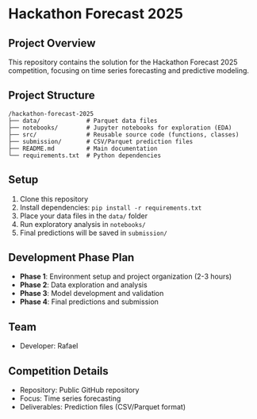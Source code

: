 # Hackathon Forecast 2025

## Project Overview
This repository contains the solution for the Hackathon Forecast 2025 competition, focusing on time series forecasting and predictive modeling.

## Project Structure
```
/hackathon-forecast-2025
├── data/             # Parquet data files
├── notebooks/        # Jupyter notebooks for exploration (EDA)
├── src/              # Reusable source code (functions, classes)
├── submission/       # CSV/Parquet prediction files
├── README.md         # Main documentation
└── requirements.txt  # Python dependencies
```

## Setup
1. Clone this repository
2. Install dependencies: `pip install -r requirements.txt`
3. Place your data files in the `data/` folder
4. Run exploratory analysis in `notebooks/`
5. Final predictions will be saved in `submission/`

## Development Phase Plan
- **Phase 1**: Environment setup and project organization (2-3 hours)
- **Phase 2**: Data exploration and analysis
- **Phase 3**: Model development and validation
- **Phase 4**: Final predictions and submission

## Team
- Developer: Rafael

## Competition Details
- Repository: Public GitHub repository
- Focus: Time series forecasting
- Deliverables: Prediction files (CSV/Parquet format)
